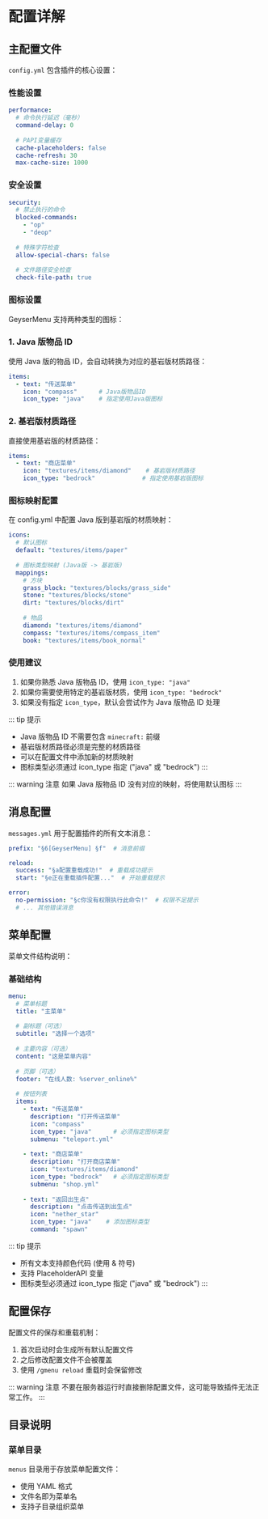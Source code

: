 # 配置详解

## 主配置文件

`config.yml` 包含插件的核心设置：

### 性能设置

```yaml
performance:
  # 命令执行延迟（毫秒）
  command-delay: 0
  
  # PAPI变量缓存
  cache-placeholders: false
  cache-refresh: 30
  max-cache-size: 1000
```

### 安全设置

```yaml
security:
  # 禁止执行的命令
  blocked-commands:
    - "op"
    - "deop"
  
  # 特殊字符检查
  allow-special-chars: false
  
  # 文件路径安全检查
  check-file-path: true
```

### 图标设置

GeyserMenu 支持两种类型的图标：

### 1. Java 版物品 ID
使用 Java 版的物品 ID，会自动转换为对应的基岩版材质路径：

```yaml
items:
  - text: "传送菜单"
    icon: "compass"      # Java版物品ID
    icon_type: "java"    # 指定使用Java版图标
```

### 2. 基岩版材质路径
直接使用基岩版的材质路径：

```yaml
items:
  - text: "商店菜单"
    icon: "textures/items/diamond"    # 基岩版材质路径
    icon_type: "bedrock"             # 指定使用基岩版图标
```

### 图标映射配置

在 config.yml 中配置 Java 版到基岩版的材质映射：

```yaml
icons:
  # 默认图标
  default: "textures/items/paper"
  
  # 图标类型映射 (Java版 -> 基岩版)
  mappings:
    # 方块
    grass_block: "textures/blocks/grass_side"
    stone: "textures/blocks/stone"
    dirt: "textures/blocks/dirt"
    
    # 物品
    diamond: "textures/items/diamond"
    compass: "textures/items/compass_item"
    book: "textures/items/book_normal"
```

### 使用建议

1. 如果你熟悉 Java 版物品 ID，使用 `icon_type: "java"`
2. 如果你需要使用特定的基岩版材质，使用 `icon_type: "bedrock"`
3. 如果没有指定 `icon_type`，默认会尝试作为 Java 版物品 ID 处理

::: tip 提示
- Java 版物品 ID 不需要包含 `minecraft:` 前缀
- 基岩版材质路径必须是完整的材质路径
- 可以在配置文件中添加新的材质映射
- 图标类型必须通过 icon_type 指定 ("java" 或 "bedrock")
:::

::: warning 注意
如果 Java 版物品 ID 没有对应的映射，将使用默认图标
:::

## 消息配置

`messages.yml` 用于配置插件的所有文本消息：

```yaml
prefix: "§6[GeyserMenu] §f"  # 消息前缀

reload:
  success: "§a配置重载成功!"  # 重载成功提示
  start: "§e正在重载插件配置..."  # 开始重载提示

error:
  no-permission: "§c你没有权限执行此命令!"  # 权限不足提示
  # ... 其他错误消息
```

## 菜单配置

菜单文件结构说明：

### 基础结构

```yaml
menu:
  # 菜单标题
  title: "主菜单"
  
  # 副标题（可选）
  subtitle: "选择一个选项"
  
  # 主要内容（可选）
  content: "这是菜单内容"
  
  # 页脚（可选）
  footer: "在线人数: %server_online%"
  
  # 按钮列表
  items:
    - text: "传送菜单"
      description: "打开传送菜单"
      icon: "compass"
      icon_type: "java"      # 必须指定图标类型
      submenu: "teleport.yml"
    
    - text: "商店菜单"
      description: "打开商店菜单"
      icon: "textures/items/diamond"
      icon_type: "bedrock"   # 必须指定图标类型
      submenu: "shop.yml"
    
    - text: "返回出生点"
      description: "点击传送到出生点"
      icon: "nether_star"
      icon_type: "java"    # 添加图标类型
      command: "spawn"
```

::: tip 提示
- 所有文本支持颜色代码 (使用 & 符号)
- 支持 PlaceholderAPI 变量
- 图标类型必须通过 icon_type 指定 ("java" 或 "bedrock")
:::

## 配置保存

配置文件的保存和重载机制：

1. 首次启动时会生成所有默认配置文件
2. 之后修改配置文件不会被覆盖
3. 使用 `/gmenu reload` 重载时会保留修改

::: warning 注意
不要在服务器运行时直接删除配置文件，这可能导致插件无法正常工作。
::: 

## 目录说明

### 菜单目录

`menus` 目录用于存放菜单配置文件：
- 使用 YAML 格式
- 文件名即为菜单名
- 支持子目录组织菜单 